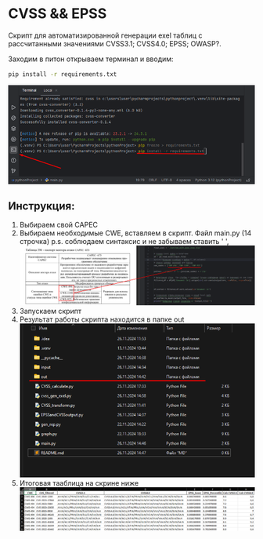 # CVSS && EPSS 
Скрипт для автоматизированной генерации exel таблиц с рассчитанными значениями CVSS3.1; CVSS4.0; EPSS; OWASP?.

Заходим в питон открываем терминал и вводим:
```bash
pip install -r requirements.txt
```
![](data/Screenshot_1.png)
## Инструкция:
1. Выбираем свой CAPEC 
2. Выбираем необходимые CWE, вставляем в скрипт. Файл main.py (14 строчка) p.s. соблюдаем синтаксис и не забываем ставить ' ',
![](data/Screenshot_2.png)
3. Запускаем скрипт 
4. Результат работы скрипта находится в папке out
![](data/Screenshot_3.png)
5. Итоговая тааблица на скрине ниже
![](data/Screenshot_4.png)
